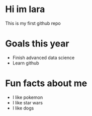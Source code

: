 # Hi im lara
This is my first github repo

# Goals this year
- Finish advanced data science
- Learn github

# Fun facts about me
- I like pokemon
- I like star wars
- I like dogs
